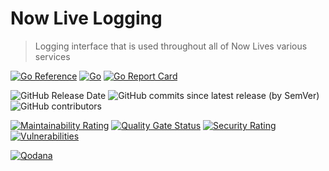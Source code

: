 # Now Live Logging

> Logging interface that is used throughout all of Now Lives various services

[![Go Reference](https://pkg.go.dev/badge/github.com/veteran-software/nowlive-logging.svg)](https://pkg.go.dev/github.com/veteran-software/nowlive-logging)
[![Go](https://img.shields.io/github/go-mod/go-version/veteran-software/nowlive-logging)](https://go.dev/doc/devel/release#go1.19)
[![Go Report Card](https://goreportcard.com/badge/github.com/veteran-software/nowlive-logging)](https://goreportcard.com/report/github.com/veteran-software/nowlive-logging)

![GitHub Release Date](https://img.shields.io/github/release-date/veteran-software/nowlive-logging)
![GitHub commits since latest release (by SemVer)](https://img.shields.io/github/commits-since/veteran-software/nowlive-logging/latest/main)
![GitHub contributors](https://img.shields.io/github/contributors/veteran-software/nowlive-logging)

[![Maintainability Rating](https://sonarcloud.io/api/project_badges/measure?project=veteran-software_nowlive-logging&metric=sqale_rating)](https://sonarcloud.io/summary/new_code?id=veteran-software_nowlive-logging)
[![Quality Gate Status](https://sonarcloud.io/api/project_badges/measure?project=veteran-software_nowlive-logging&metric=alert_status)](https://sonarcloud.io/summary/new_code?id=veteran-software_nowlive-logging)
[![Security Rating](https://sonarcloud.io/api/project_badges/measure?project=veteran-software_nowlive-logging&metric=security_rating)](https://sonarcloud.io/summary/new_code?id=veteran-software_nowlive-logging)
[![Vulnerabilities](https://sonarcloud.io/api/project_badges/measure?project=veteran-software_nowlive-logging&metric=vulnerabilities)](https://sonarcloud.io/summary/new_code?id=veteran-software_nowlive-logging)

[![Qodana](https://github.com/veteran-software/nowlive-logging/actions/workflows/code_quality.yml/badge.svg)](https://github.com/veteran-software/nowlive-logging/actions/workflows/code_quality.yml)
